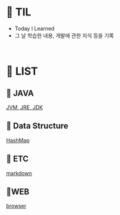 # 📕 TIL

- Today I Learned
- 그 날 학습한 내용, 개발에 관한 지식 등을 기록

<br>

# 🔗 LIST

## 📌 JAVA

[JVM, JRE, JDK](https://github.com/da1907/TIL/blob/main/JAVA/JVM%2CJRE%2CJDK.md)

## 📌 Data Structure

[HashMap](https://github.com/da1907/TIL/blob/main/Data%20Structure/HashMap.md)

## 📌 ETC

[markdown](https://github.com/da1907/TIL/blob/main/ETC/markdown.md)

## 📌WEB

[browser](https://github.com/da1907/TIL/blob/main/WEB/browser.md)
